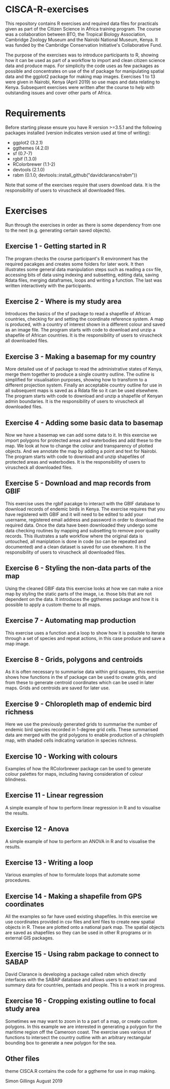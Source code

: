# CISCA-R-exercises
This repository contains R exercises and required data files for practicals given as part of the Citizen Science in Africa training program. The course was a collaboration between BTO, the Tropical Biology Association, Cambridge Zoology Museum and the Nairobi National Museum, Kenya. It was funded by the Cambridge Conservation Initiative's Collaborative Fund.

The purpose of the exercises was to introduce participants to R, showing how it can be used as part of a workflow to import and clean citizen science data and produce maps. For simplicity the code uses as few packages as possible and concentrates on use of the sf package for manipulating spatial data and the ggplot2 package for making map images. Exercises 1 to 13 were given in Nairobi, Kenya (April 2019) so use maps and data relating to Kenya. Subsequent exercises were written after the course to help with outstanding issues and cover other parts of Africa.

# Requirements
Before starting please ensure you have R version >=3.5.1 and the following packages installed (version indicates version used at time of writing):
* ggplot2 (3.2.1)
* ggthemes (4.2.0)
* sf (0.7-7)
* rgbif (1.3.0)
* RColorbrewer (1.1-2)
* devtools (2.1.0)
* rabm (0.1.0; devtools::install_github("davidclarance/rabm"))

Note that some of the exercises require that users download data. It is the responsibility of users to viruscheck all downloaded files.

# Exercises
Run through the exercises in order as there is some dependency from one to the next (e.g. generating certain saved objects).

## Exercise 1 - Getting started in R
The program checks the course participant's R environment has the required pacakges and creates some folders for later work. It then illustrates some general data manipulation steps such as reading a csv file, accessing bits of data using indexing and subsetting, editing data, saving Rdata files, merging dataframes, loops and writing a function. The last was written interactively with the participants.

## Exercise 2 - Where is my study area
Introduces the basics of the sf package to read a shapefile of African countries, checking for and setting the coordinate reference system. A map is produced, with a country of interest shown in a different colour and saved as an image file. The program starts with code to download and unzip a shapefile of African countries. It is the responsibility of users to viruscheck all downloaded files.

## Exercise 3 - Making a basemap for my country
More detailed use of sf package to read the administrative states of Kenya, merge them together to produce a single country outline. The outline is simplified for visualisation purposes, showing how to transform to a different projection system. Finally an acceptable country outline for use in all subsequent maps is saved as a Rdata file so it can be used elsewhere. The program starts with code to download and unzip a shapefile of Kenyan admin boundaries. It is the responsibility of users to viruscheck all downloaded files.

## Exercise 4 - Adding some basic data to basemap
Now we have a basemap we can add some data to it. In this exercise we import polygons for protected areas and waterbodies and add these to the map. We look at how to change the colour and transparency of plotted objects. And we annotate the map by adding a point and text for Nairobi. The program starts with code to download and unzip shapefiles of protected areas and waterbodies. It is the responsibility of users to viruscheck all downloaded files.

## Exercise 5 - Download and map records from GBIF
This exercise uses the rgbif pacakge to interact with the GBIF database to download records of endemic birds in Kenya. The exercise requires that you have registered with GBIF and it will need to be edited to add your username, registered email address and password in order to download the required data. Once the data have been downloaded they undergo some data checking routines by mapping and subsetting to  remove poor quality records. This illustrates a safe workflow where the original data is untouched, all maniplation is done in code (so can be repeated and documented) and a clean dataset is saved for use elsewhere. It is the responsibility of users to viruscheck all downloaded files.

## Exercise 6 - Styling the non-data parts of the map
Using the cleaned GBIF data this exercise looks at how we can make a nice map by styling the static parts of the image, i.e. those bits that are not dependent on the data. It introduces the ggthemes package and how it is possible to apply a custom theme to all maps.

## Exercise 7 - Automating map production
This exercise uses a function and a loop to show how it is possible to iterate through a set of species and repeat actions, in this case produce and save a map image.

## Exercise 8 - Grids, polygons and centroids
As it is often necessary to summarise data within grid squares, this exercise shows how functions in the sf package can be used to create grids, and from these to generate centroid coordinates which can be used in later maps. Grids and centroids are saved for later use.

## Exercise 9 - Chloropleth map of endemic bird richness
Here we use the previously generated grids to summarise the number of endemic bird species recorded in 1-degree grid cells. These summarised data are merged with the grid polygons to enable production of a chlropleth map, with shaded cells indicating variation in species richness.

## Exercise 10 - Working with colours
Examples of how the RColorbrewer package can be used to generate colour palettes for maps, including having consideration of colour blindness.

## Exercise 11 - Linear regression
A simple example of how to perform linear regression in R and to visualise the results.

## Exercise 12 - Anova
A simple example of how to perform an ANOVA in R and to visualise the results.

## Exercise 13 - Writing a loop
Various examples of how to formulate loops that automate some procedures.

## Exercise 14 - Making a shapefile from GPS coordinates
All the examples so far have used existing shapefiles. In this exercise we use coordinates provided in csv files and kml files to create new spatial objects in R. These are plotted onto a national park map. The spatial objects are saved as shapefiles so they can be used in other R programs or in external GIS packages.

## Exercise 15 - Using rabm package to connect to SABAP
David Clarance is developing a package called rabm which directly interfaces with the SABAP database and allows users to extract raw and summary data for countries, pentads and people. This is a work in progress.

## Exercise 16 - Cropping existing outline to focal study area
Sometimes we may want to zoom in to a part of a map, or create custom polygons. In this example we are interested in generating a polygon for the maritime region off the Cameroon coast. The exercise uses various sf functions to intersect the country outline with an arbitrary rectangular bounding box to generate a new polygon for the sea.


## Other files
theme CISCA.R	contains the code for a ggtheme for use in map making.


Simon Gillings
August 2019

